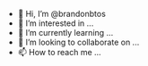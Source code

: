 - 👋 Hi, I’m @brandonbtos
- 👀 I’m interested in ...
- 🌱 I’m currently learning ...
- 💞️ I’m looking to collaborate on ...
- 📫 How to reach me ...

<!---
brandonbtos/brandonbtos is a ✨ special ✨ repository because its `README.md` (this file) appears on your GitHub profile.
You can click the Preview link to take a look at your changes.
--->
